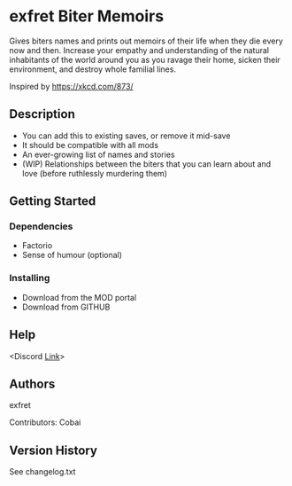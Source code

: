 # exfret Biter Memoirs

Gives biters names and prints out memoirs of their life when they die every now and then. Increase your empathy and understanding of the natural inhabitants of the world around you as you ravage their home, sicken their environment, and destroy whole familial lines.

Inspired by https://xkcd.com/873/

## Description

* You can add this to existing saves, or remove it mid-save
* It should be compatible with all mods
* An ever-growing list of names and stories
* (WIP) Relationships between the biters that you can learn about and love (before ruthlessly murdering them)

## Getting Started

### Dependencies

* Factorio
* Sense of humour (optional)

### Installing

* Download from the MOD portal
* Download from GITHUB

## Help

<Discord [Link](https://discord.gg/ebHX7Yek9T)>

## Authors

exfret

Contributors: Cobai

## Version History

See changelog.txt